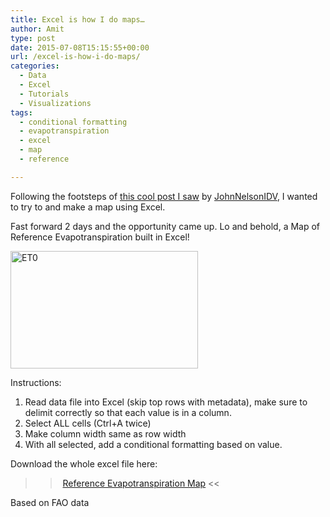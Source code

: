 ```yaml
---
title: Excel is how I do maps…
author: Amit
type: post
date: 2015-07-08T15:15:55+00:00
url: /excel-is-how-i-do-maps/
categories:
  - Data
  - Excel
  - Tutorials
  - Visualizations
tags:
  - conditional formatting
  - evapotranspiration
  - excel
  - map
  - reference

---
```

Following the footsteps of [this cool post I saw][1] by <a href="https://www.twitter.com/JohnNelsonIDV" target="_blank" rel="nofollow">JohnNelsonIDV</a>, I wanted to try to and make a map using Excel.

Fast forward 2 days and the opportunity came up. Lo and behold, a Map of Reference Evapotranspiration built in Excel!

[<img class="alignnone size-medium wp-image-368" src="https://i2.wp.com/amitkohli.com/wp-content/uploads/2015/07/ET0.png?resize=300%2C188" alt="ET0" width="300" height="188" srcset="https://i2.wp.com/amitkohli.com/wp-content/uploads/2015/07/ET0.png?resize=300%2C188 300w, https://i2.wp.com/amitkohli.com/wp-content/uploads/2015/07/ET0.png?resize=1024%2C643 1024w, https://i2.wp.com/amitkohli.com/wp-content/uploads/2015/07/ET0.png?resize=700%2C440 700w, https://i2.wp.com/amitkohli.com/wp-content/uploads/2015/07/ET0.png?w=1199 1199w" sizes="(max-width: 300px) 100vw, 300px" data-recalc-dims="1" />][2]

Instructions:

  1. Read data file into Excel (skip top rows with metadata), make sure to delimit correctly so that each value is in a column.
  2. Select ALL cells (Ctrl+A twice)
  3. Make column width same as row width
  4. With all selected, add a conditional formatting based on value.

Download the whole excel file here:

>> [Reference Evapotranspiration Map][3] <<

Based on FAO data

 [1]: https://www.linkedin.com/pulse/excel-map-hack-john-nelson
 [2]: https://i2.wp.com/amitkohli.com/wp-content/uploads/2015/07/ET0.png
 [3]: https://amitkohli.com/wp-content/uploads/2015/07/Reference-Evapotranspiration-Map.xlsx